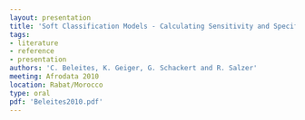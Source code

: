 ```yaml
---
layout: presentation
title: 'Soft Classification Models - Calculating Sensitivity and Specificity'
tags: 
- literature
- reference
- presentation
authors: 'C. Beleites, K. Geiger, G. Schackert and R. Salzer'
meeting: Afrodata 2010
location: Rabat/Morocco
type: oral
pdf: 'Beleites2010.pdf'
---
```

